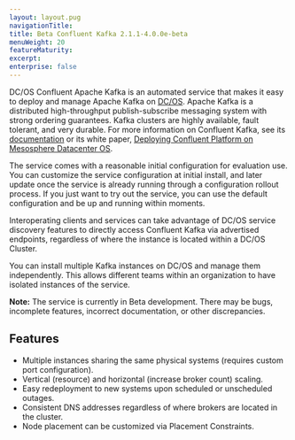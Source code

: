 ```yaml
---
layout: layout.pug
navigationTitle: 
title: Beta Confluent Kafka 2.1.1-4.0.0e-beta
menuWeight: 20
featureMaturity:
excerpt:
enterprise: false
---
```


<!-- This source repo for this topic is https://github.com/mesosphere/confluent -->


DC/OS Confluent Apache Kafka is an automated service that makes it easy to deploy and manage Apache Kafka on [DC/OS](https://mesosphere.com/product/). Apache Kafka is a distributed high-throughput publish-subscribe messaging system with strong ordering guarantees. Kafka clusters are highly available, fault tolerant, and very durable. For more information on Confluent Kafka, see its [documentation](http://docs.confluent.io/current/) or its white paper, [Deploying Confluent Platform on Mesosphere Datacenter OS](https://www.confluent.io/whitepaper/deploying-confluent-platform-with-mesosphere/).

The service comes with a reasonable initial configuration for evaluation use. You can customize the service configuration at initial install, and later update once the service is already running through a configuration rollout process. If you just want to try out the service, you can use the default configuration and be up and running within moments.

Interoperating clients and services can take advantage of DC/OS service discovery features to directly access Confluent Kafka via advertised endpoints, regardless of where the instance is located within a DC/OS Cluster.

You can install multiple Kafka instances on DC/OS and manage them independently. This allows different teams within an organization to have isolated instances of the service.

**Note:** The service is currently in Beta development. There may be bugs, incomplete features, incorrect documentation, or other discrepancies.

## Features

- Multiple instances sharing the same physical systems (requires custom port configuration).
- Vertical (resource) and horizontal (increase broker count) scaling.
- Easy redeployment to new systems upon scheduled or unscheduled outages.
- Consistent DNS addresses regardless of where brokers are located in the cluster.
- Node placement can be customized via Placement Constraints.
